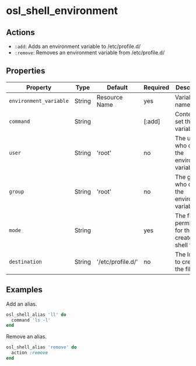 # osl_shell_environment

## Actions

- `:add`: Adds an environment variable to /etc/profile.d/
- `:remove`: Removes an environment variable from /etc/profile.d/

## Properties

| Property               | Type   | Default              | Required | Description                                         |
|------------------------|--------|----------------------|----------|-----------------------------------------------------|
| `environment_variable` | String | Resource Name        | yes      | Variable name                                       |
| `command`              | String |                      | [:add]   | Content to set the variable to                      |
| `user`                 | String | 'root'               | no       | The user who owns the environment variable file     |
| `group`                | String | 'root'               | no       | The group who owns the environment variable file    |
| `mode`                 | String |                      | yes      | The file permissions for the created shell file     |
| `destination`          | String | '/etc/profile.d/'    | no       | The location to create the file at                  |

## Examples

Add an alias.

```ruby
osl_shell_alias 'll' do
  command 'ls -l'
end
```

Remove an alias.

```ruby
osl_shell_alias 'remove' do
  action :remove
end
```
